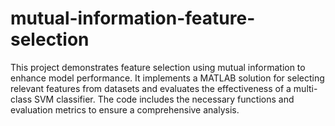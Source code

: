 # mutual-information-feature-selection
This project demonstrates feature selection using mutual information to enhance model performance. It implements a MATLAB solution for selecting relevant features from datasets and evaluates the effectiveness of a multi-class SVM classifier. The code includes the necessary functions and evaluation metrics to ensure a comprehensive analysis.
